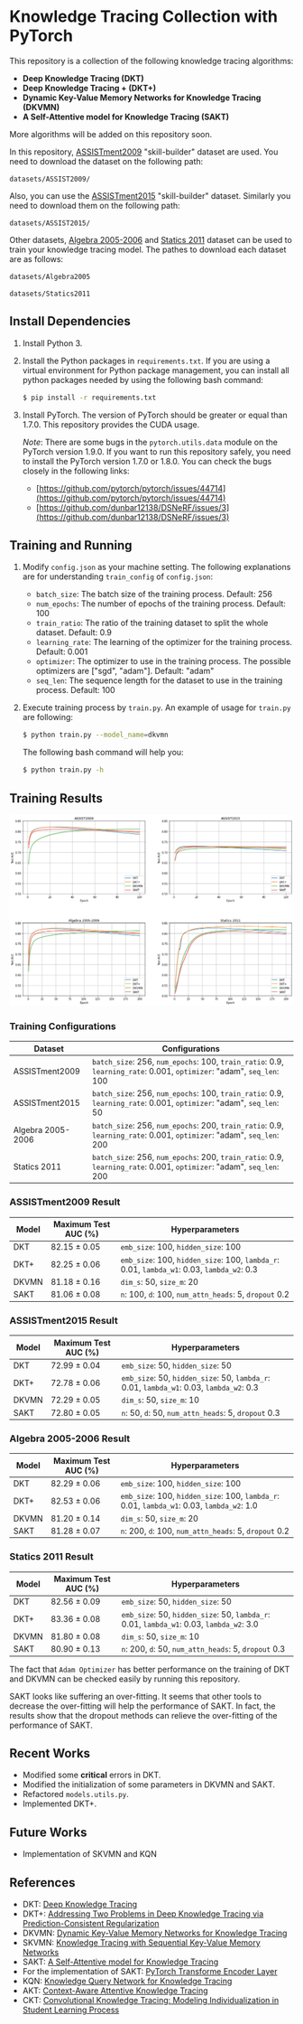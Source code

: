 # Knowledge Tracing Collection with PyTorch

This repository is a collection of the following knowledge tracing algorithms:
- **Deep Knowledge Tracing (DKT)**
- **Deep Knowledge Tracing + (DKT+)**
- **Dynamic Key-Value Memory Networks for Knowledge Tracing (DKVMN)**
- **A Self-Attentive model for Knowledge Tracing (SAKT)**

More algorithms will be added on this repository soon.

In this repository, [ASSISTment2009](https://sites.google.com/site/assistmentsdata/home/assistment-2009-2010-data) "skill-builder" dataset are used. You need to download the dataset on the following path:

```
datasets/ASSIST2009/
```

Also, you can use the [ASSISTment2015](https://sites.google.com/site/assistmentsdata/home/2015-assistments-skill-builder-data) "skill-builder" dataset. Similarly you need to download them on the following path:

```
datasets/ASSIST2015/
```

Other datasets, [Algebra 2005-2006](https://pslcdatashop.web.cmu.edu/KDDCup/downloads.jsp) and [Statics 2011](https://pslcdatashop.web.cmu.edu/DatasetInfo?datasetId=507) dataset can be used to train your knowledge tracing model. The pathes to download each dataset are as follows:

```
datasets/Algebra2005
```

```
datasets/Statics2011
```

## Install Dependencies
1. Install Python 3.
2. Install the Python packages in `requirements.txt`. If you are using a virtual environment for Python package management, you can install all python packages needed by using the following bash command:

    ```bash
    $ pip install -r requirements.txt
    ```

3. Install PyTorch. The version of PyTorch should be greater or equal than 1.7.0. This repository provides the CUDA usage.

    *Note*: There are some bugs in the `pytorch.utils.data` module on the PyTorch version 1.9.0. If you want to run this repository safely, you need to install the PyTorch version 1.7.0 or 1.8.0. You can check the bugs closely in the following links:
    - [https://github.com/pytorch/pytorch/issues/44714](https://github.com/pytorch/pytorch/issues/44714)
    - [https://github.com/dunbar12138/DSNeRF/issues/3](https://github.com/dunbar12138/DSNeRF/issues/3)

## Training and Running
1. Modify `config.json` as your machine setting. The following explanations are for understanding `train_config` of `config.json`:
    - `batch_size`: The batch size of the training process. Default: 256
    - `num_epochs`: The number of epochs of the training process. Default: 100
    - `train_ratio`: The ratio of the training dataset to split the whole dataset. Default: 0.9
    - `learning_rate`: The learning of the optimizer for the training process. Default: 0.001
    - `optimizer`: The optimizer to use in the training process. The possible optimizers are ["sgd", "adam"]. Default: "adam"
    - `seq_len`: The sequence length for the dataset to use in the training process. Default: 100
2. Execute training process by `train.py`. An example of usage for `train.py` are following:

    ```bash
    $ python train.py --model_name=dkvmn
    ```

    The following bash command will help you:

    ```bash
    $ python train.py -h
    ```

## Training Results

![](assets/img/2021-10-08-16-35-07.png)

### Training Configurations
|Dataset|Configurations|
|---|---|
|ASSISTment2009|`batch_size`: 256, `num_epochs`: 100, `train_ratio`: 0.9, `learning_rate`: 0.001, `optimizer`: "adam", `seq_len`: 100|
|ASSISTment2015|`batch_size`: 256, `num_epochs`: 100, `train_ratio`: 0.9, `learning_rate`: 0.001, `optimizer`: "adam", `seq_len`: 50|
|Algebra 2005-2006|`batch_size`: 256, `num_epochs`: 200, `train_ratio`: 0.9, `learning_rate`: 0.001, `optimizer`: "adam", `seq_len`: 200|
|Statics 2011|`batch_size`: 256, `num_epochs`: 200, `train_ratio`: 0.9, `learning_rate`: 0.001, `optimizer`: "adam", `seq_len`: 200|

### ASSISTment2009 Result
|Model|Maximum Test AUC (%)|Hyperparameters|
|---|---|---|
|DKT|82.15 &pm; 0.05|`emb_size`: 100, `hidden_size`: 100|
|DKT+|82.25 &pm; 0.06|`emb_size`: 100, `hidden_size`: 100, `lambda_r`: 0.01, `lambda_w1`: 0.03, `lambda_w2`: 0.3|
|DKVMN|81.18 &pm; 0.16|`dim_s`: 50, `size_m`: 20|
|SAKT|81.06 &pm; 0.08|`n`: 100, `d`: 100, `num_attn_heads`: 5, `dropout` 0.2|

### ASSISTment2015 Result
|Model|Maximum Test AUC (%)|Hyperparameters|
|---|---|---|
|DKT|72.99 &pm; 0.04|`emb_size`: 50, `hidden_size`: 50|
|DKT+|72.78 &pm; 0.06|`emb_size`: 50, `hidden_size`: 50, `lambda_r`: 0.01, `lambda_w1`: 0.03, `lambda_w2`: 0.3|
|DKVMN|72.29 &pm; 0.05|`dim_s`: 50, `size_m`: 10|
|SAKT|72.80 &pm; 0.05|`n`: 50, `d`: 50, `num_attn_heads`: 5, `dropout` 0.3|

### Algebra 2005-2006 Result
|Model|Maximum Test AUC (%)|Hyperparameters|
|---|---|---|
|DKT|82.29 &pm; 0.06|`emb_size`: 100, `hidden_size`: 100|
|DKT+|82.53 &pm; 0.06|`emb_size`: 100, `hidden_size`: 100, `lambda_r`: 0.01, `lambda_w1`: 0.03, `lambda_w2`: 1.0|
|DKVMN|81.20 &pm; 0.14|`dim_s`: 50, `size_m`: 20|
|SAKT|81.28 &pm; 0.07|`n`: 200, `d`: 100, `num_attn_heads`: 5, `dropout` 0.2|

### Statics 2011 Result
|Model|Maximum Test AUC (%)|Hyperparameters|
|---|---|---|
|DKT|82.56 &pm; 0.09|`emb_size`: 50, `hidden_size`: 50|
|DKT+|83.36 &pm; 0.08|`emb_size`: 50, `hidden_size`: 50, `lambda_r`: 0.01, `lambda_w1`: 0.03, `lambda_w2`: 3.0|
|DKVMN|81.80 &pm; 0.08|`dim_s`: 50, `size_m`: 10|
|SAKT|80.90 &pm; 0.13|`n`: 200, `d`: 50, `num_attn_heads`: 5, `dropout` 0.3|

The fact that `Adam Optimizer` has better performance on the training of DKT and DKVMN can be checked easily by running this repository.

SAKT looks like suffering an over-fitting. It seems that other tools to decrease the over-fitting will help the performance of SAKT. In fact, the results show that the dropout methods can relieve the over-fitting of the performance of SAKT.

## Recent Works
- Modified some **critical** errors in DKT.
- Modified the initialization of some parameters in DKVMN and SAKT.
- Refactored `models.utils.py`.
- Implemented DKT+.

## Future Works
- Implementation of SKVMN and KQN

## References
- DKT: [Deep Knowledge Tracing](https://papers.nips.cc/paper/5654-deep-knowledge-tracing.pdf)
- DKT+: [Addressing Two Problems in Deep Knowledge Tracing via Prediction-Consistent Regularization](https://arxiv.org/pdf/1806.02180.pdf)
- DKVMN: [Dynamic Key-Value Memory Networks for Knowledge Tracing](https://arxiv.org/pdf/1611.08108.pdf)
- SKVMN: [Knowledge Tracing with Sequential Key-Value Memory Networks](https://arxiv.org/pdf/1910.13197.pdf)
- SAKT: [A Self-Attentive model for Knowledge Tracing](https://arxiv.org/pdf/1907.06837.pdf)
- For the implementation of SAKT: [PyTorch Transforme Encoder Layer](https://pytorch.org/docs/stable/_modules/torch/nn/modules/transformer.html#TransformerEncoderLayer)
- KQN: [Knowledge Query Network for Knowledge Tracing](https://arxiv.org/pdf/1908.02146.pdf)
- AKT: [Context-Aware Attentive Knowledge Tracing](https://arxiv.org/pdf/2007.12324.pdf)
- CKT: [Convolutional Knowledge Tracing: Modeling Individualization in Student Learning Process](https://www.researchgate.net/profile/Shen-Shuanghong/publication/343214175_Convolutional_Knowledge_Tracing_Modeling_Individualization_in_Student_Learning_Process/links/600fd43a45851553a06fe85d/Convolutional-Knowledge-Tracing-Modeling-Individualization-in-Student-Learning-Process.pdf)
